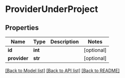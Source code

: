 # ProviderUnderProject

## Properties
Name | Type | Description | Notes
------------ | ------------- | ------------- | -------------
**id** | **int** |  | [optional] 
**provider** | **str** |  | [optional] 

[[Back to Model list]](../README.md#documentation-for-models) [[Back to API list]](../README.md#documentation-for-api-endpoints) [[Back to README]](../README.md)

